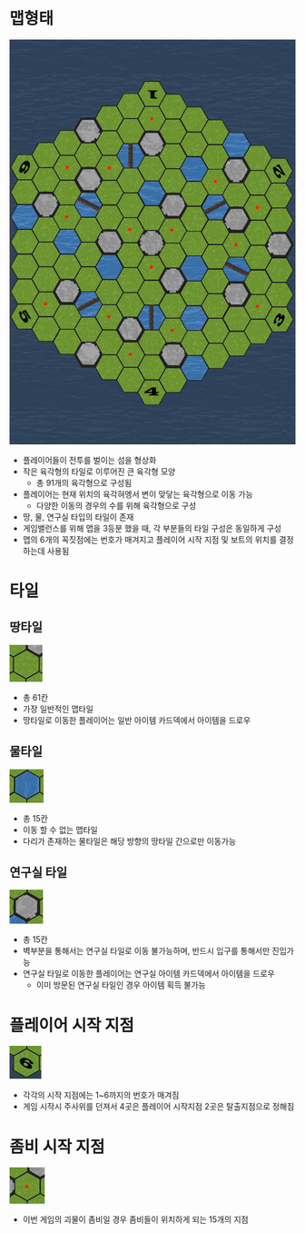 # 맵형태
![map](./map/Map.jpg)
- 플레이어들이 전투를 벌이는 섬을 형상화
- 작은 육각형의 타일로 이루어진 큰 육각형 모양
    - 총 91개의 육각형으로 구성됨
- 플레이어는 현재 위치의 육각혀엥서 변이 맞닿는 육각형으로 이동 가능
    - 다양한 이동의 경우의 수를 위해 육각형으로 구성
- 땅, 물, 연구실 타입의 타일이 존재
- 게임밸런스를 위해 맵을 3등분 했을 때, 각 부분들의 타일 구성은 동일하게 구성
- 맵의 6개의 꼭짓점에는 번호가 매겨지고 플레이어 시작 지점 및 보트의 위치를 결정하는데 사용됨

# 타일
## 땅타일
![map](./map/땅.jpg)
- 총 61칸
- 가장 일반적인 맵타일
- 땅타일로 이동한 플레이어는 일반 아이템 카드덱에서 아이템을 드로우
## 물타일
![map](./map/물.jpg)
- 총 15칸
- 이동 할 수 없는 맵타일
- 다리가 존재하는 물타일은 해당 방향의 땅타일 간으로만 이동가능
## 연구실 타일
![map](./map/연구실.jpg)
- 총 15칸
- 벽부분을 통해서는 연구실 타일로 이동 불가능하며, 반드시 입구를 통해서만 진입가능
- 연구실 타일로 이동한 플레이어는 연구실 아이템 카드덱에서 아이템을 드로우
    - 이미 방문된 연구실 타일인 경우 아이템 획득 불가능

# 플레이어 시작 지점
![map](./map/플레이어.jpg)
- 각각의 시작 지점에는 1~6까지의 번호가 매겨짐
- 게임 시작시 주사위를 던져서 4곳은 플레이어 시작지점 2곳은 탈출지점으로 정해짐
# 좀비 시작 지점
![map](./map/좀비.jpg)
- 이번 게임의 괴물이 좀비일 경우 좀비들이 위치하게 되는 15개의 지점